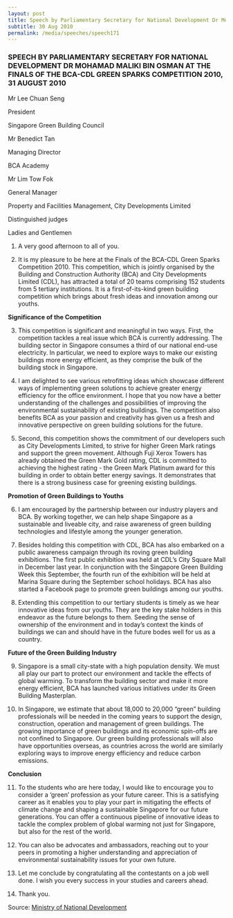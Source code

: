```yaml
---
layout: post
title: Speech by Parliamentary Secretary for National Development Dr Mohamad Maliki Bin Osman at the Finals of the BCA-CDL Green Sparks Competition 2010, 31 August 2010
subtitle: 30 Aug 2010
permalink: /media/speeches/speech171
---
```


### SPEECH BY PARLIAMENTARY SECRETARY FOR NATIONAL DEVELOPMENT DR MOHAMAD MALIKI BIN OSMAN AT THE FINALS OF THE BCA-CDL GREEN SPARKS COMPETITION 2010, 31 AUGUST 2010

Mr Lee Chuan Seng

President

Singapore Green Building Council

Mr Benedict Tan

Managing Director

BCA Academy

Mr Lim Tow Fok

General Manager

Property and Facilities Management, City Developments Limited

Distinguished judges

Ladies and Gentlemen

1. A very good afternoon to all of you.

2. It is my pleasure to be here at the Finals of the BCA-CDL Green Sparks Competition 2010. This competition, which is jointly organised by the Building and Construction Authority (BCA) and City Developments Limited (CDL), has attracted a total of 20 teams comprising 152 students from 5 tertiary institutions. It is a first-of-its-kind green building competition which brings about fresh ideas and innovation among our youths.

**Significance of the Competition**

3. This competition is significant and meaningful in two ways. First, the competition tackles a real issue which BCA is currently addressing. The building sector in Singapore consumes a third of our national end-use electricity. In particular, we need to explore ways to make our existing buildings more energy efficient, as they comprise the bulk of the building stock in Singapore.

4. I am delighted to see various retrofitting ideas which showcase different ways of implementing green solutions to achieve greater energy efficiency for the office environment. I hope that you now have a better understanding of the challenges and possibilities of improving the environmental sustainability of existing buildings. The competition also benefits BCA as your passion and creativity has given us a fresh and innovative perspective on green building solutions for the future.

5. Second, this competition shows the commitment of our developers such as City Developments Limited, to strive for higher Green Mark ratings and support the green movement. Although Fuji Xerox Towers has already obtained the Green Mark Gold rating, CDL is committed to achieving the highest rating - the Green Mark Platinum award for this building in order to obtain better energy savings. It demonstrates that there is a strong business case for greening existing buildings.

**Promotion of Green Buildings to Youths**

6. I am encouraged by the partnership between our industry players and BCA. By working together, we can help shape Singapore as a sustainable and liveable city, and raise awareness of green building technologies and lifestyle among the younger generation.

7. Besides holding this competition with CDL, BCA has also embarked on a public awareness campaign through its roving green building exhibitions. The first public exhibition was held at CDL’s City Square Mall in December last year. In conjunction with the Singapore Green Building Week this September, the fourth run of the exhibition will be held at Marina Square during the September school holidays. BCA has also started a Facebook page to promote green buildings among our youths.

8. Extending this competition to our tertiary students is timely as we hear innovative ideas from our youths. They are the key stake holders in this endeavor as the future belongs to them. Seeding the sense of ownership of the environment and in today’s context the kinds of buildings we can and should have in the future bodes well for us as a country.

**Future of the Green Building Industry**

9. Singapore is a small city-state with a high population density. We must all play our part to protect our environment and tackle the effects of global warming. To transform the building sector and make it more energy efficient, BCA has launched various initiatives under its Green Building Masterplan.

10. In Singapore, we estimate that about 18,000 to 20,000 “green” building professionals will be needed in the coming years to support the design, construction, operation and management of green buildings. The growing importance of green buildings and its economic spin-offs are not confined to Singapore. Our green building professionals will also have opportunities overseas, as countries across the world are similarly exploring ways to improve energy efficiency and reduce carbon emissions.

**Conclusion**

11. To the students who are here today, I would like to encourage you to consider a ‘green’ profession as your future career. This is a satisfying career as it enables you to play your part in mitigating the effects of climate change and shaping a sustainable Singapore for our future generations. You can offer a continuous pipeline of innovative ideas to tackle the complex problem of global warming not just for Singapore, but also for the rest of the world.

12. You can also be advocates and ambassadors, reaching out to your peers in promoting a higher understanding and appreciation of environmental sustainability issues for your own future.

13. Let me conclude by congratulating all the contestants on a job well done. I wish you every success in your studies and careers ahead.

14. Thank you.

Source: [<a href="https://www.mnd.gov.sg/" target="_blank">Ministry of National Development</a>](https://www.mnd.gov.sg/)